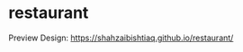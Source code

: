 # restaurant
Preview Design: <a target="_blank" href="https://shahzaibishtiaq.github.io/restaurant/">https://shahzaibishtiaq.github.io/restaurant/</a>
